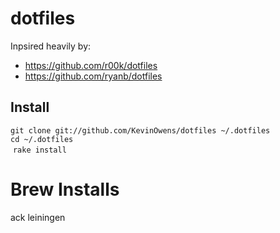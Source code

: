 dotfiles
========

Inpsired heavily by: 
- https://github.com/r00k/dotfiles
- https://github.com/ryanb/dotfiles

## Install
  `git clone git://github.com/KevinOwens/dotfiles ~/.dotfiles`  
  `cd ~/.dotfiles`   
  `rake install` 

# Brew Installs

ack 
leiningen
